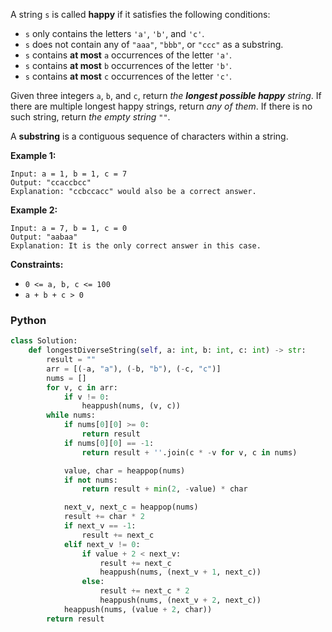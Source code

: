 A string  `s`  is called  **happy**  if it satisfies the following conditions:

- `s`  only contains the letters  `'a'`,  `'b'`, and  `'c'`.
- `s`  does not contain any of  `"aaa"`,  `"bbb"`, or  `"ccc"`  as a substring.
- `s`  contains  **at most**  `a`  occurrences of the letter  `'a'`.
- `s`  contains  **at most**  `b`  occurrences of the letter  `'b'`.
- `s`  contains  **at most**  `c`  occurrences of the letter  `'c'`.

Given three integers  `a`,  `b`, and  `c`, return  _the  **longest possible happy** string_. If there are multiple
longest happy strings, return  _any of them_. If there is no such string, return  _the empty string_ `""`.

A  **substring**  is a contiguous sequence of characters within a string.

**Example 1:**

```
Input: a = 1, b = 1, c = 7
Output: "ccaccbcc"
Explanation: "ccbccacc" would also be a correct answer.
```

**Example 2:**

```
Input: a = 7, b = 1, c = 0
Output: "aabaa"
Explanation: It is the only correct answer in this case.
```

**Constraints:**

- `0 <= a, b, c <= 100`
- `a + b + c > 0`

### Python

```py
class Solution:
    def longestDiverseString(self, a: int, b: int, c: int) -> str:
        result = ""
        arr = [(-a, "a"), (-b, "b"), (-c, "c")]
        nums = []
        for v, c in arr:
            if v != 0:
                heappush(nums, (v, c))
        while nums:
            if nums[0][0] >= 0:
                return result
            if nums[0][0] == -1:
                return result + ''.join(c * -v for v, c in nums)

            value, char = heappop(nums)
            if not nums:
                return result + min(2, -value) * char

            next_v, next_c = heappop(nums)
            result += char * 2
            if next_v == -1:
                result += next_c
            elif next_v != 0:
                if value + 2 < next_v:
                    result += next_c
                    heappush(nums, (next_v + 1, next_c))
                else:
                    result += next_c * 2
                    heappush(nums, (next_v + 2, next_c))
            heappush(nums, (value + 2, char))
        return result
```